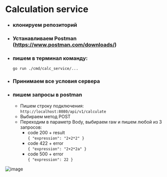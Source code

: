 # Calculation service

- ### клонируем репозиторий
- ### Устанавливаем Postman (https://www.postman.com/downloads/)
- ### пишем в терминал команду: 
    `go run ./cmd/calc_service/...`
- ### Принимаем все условия сервера
- ### пишем запросы в postman 
    - Пишем строку подключения:<br>
      `http://localhost:8080/api/v1/calculate`
    - Выбираем метод POST
    - Переходим в параметр Body, выбираем raw и пишем любой из 3 запросов:
        - code 200 + result<br>
        `{
            "expression": "2+2*2"
        }`
        - code 422 + error<br>
        `{
            "expression": "2+2*2a"
        }`
        - code 500 + error<br>
        `{
            "expression": 22
        }`

![image](https://github.com/user-attachments/assets/d3c14530-ee70-4ceb-9ae4-ff08fb07d524)
